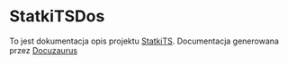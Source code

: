 # StatkiTSDos
To jest dokumentacja opis projektu [StatkiTS](https://github.com/PatrykJaseniuk/StatkiTS). Documentacja generowana przez [Docuzaurus](https://docusaurus.io/)
